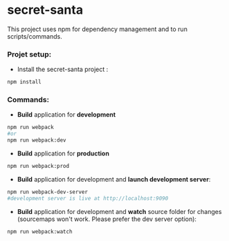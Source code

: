 # secret-santa

This project uses npm for dependency management and to run scripts/commands.

### Projet setup:
- Install the secret-santa project :
```sh
npm install
```

### Commands:

- **Build** application for **development**
```sh
npm run webpack
#or
npm run webpack:dev
```

- **Build** application for **production**
```sh
npm run webpack:prod
```

- **Build** application for development and **launch development server**:
```sh
npm run webpack-dev-server
#development server is live at http://localhost:9090
```

- **Build** application for development and **watch** source folder for changes (sourcemaps won't work. Please prefer the dev server option):
```sh
npm run webpack:watch
```
